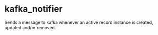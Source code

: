 # kafka_notifier
Sends a message to kafka whenever an active record instance is created, updated and/or removed.
